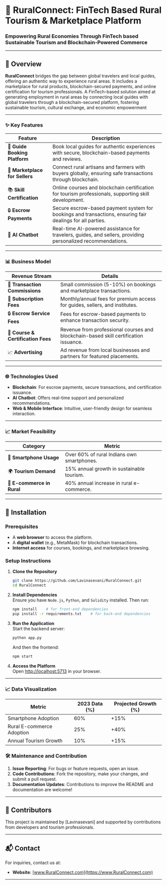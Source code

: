 # 🌄 RuralConnect: FinTech Based Rural Tourism & Marketplace Platform

### Empowering Rural Economies Through FinTech based Sustainable Tourism and Blockchain-Powered Commerce

---

## 🚀 Overview

**RuralConnect** bridges the gap between global travelers and local guides, offering an authentic way to experience rural areas. It includes a marketplace for rural products, blockchain-secured payments, and online certification for tourism professionals. A FinTech-based solution aimed at generating employment in rural areas by connecting local guides with global travelers through a blockchain-secured platform, fostering sustainable tourism, cultural exchange, and economic empowerment

---

### ✨ Key Features

| Feature                        | Description                                                                                                 |
| ------------------------------ | ----------------------------------------------------------------------------------------------------------- |
| 🧭 **Guide Booking Platform**  | Book local guides for authentic experiences with secure, blockchain-based payments and reviews.             |
| 🛒 **Marketplace for Sellers** | Connect rural artisans and farmers with buyers globally, ensuring safe transactions through blockchain.     |
| 📚 **Skill Certification**     | Online courses and blockchain certification for tourism professionals, supporting skill development.        |
| 🔒 **Escrow Payments**         | Secure escrow-based payment system for bookings and transactions, ensuring fair dealings for all parties.   |
| 🤖 **AI Chatbot**              | Real-time AI-powered assistance for travelers, guides, and sellers, providing personalized recommendations. |

---

### 📊 Business Model

| Revenue Stream                     | Details                                                                              |
| ---------------------------------- | ------------------------------------------------------------------------------------ |
| 💸 **Transaction Commissions**     | Small commission (5-10%) on bookings and marketplace transactions.                   |
| 📅 **Subscription Fees**           | Monthly/annual fees for premium access for guides, sellers, and institutes.          |
| 🔒 **Escrow Service Fees**         | Fees for escrow-based payments to enhance transaction security.                      |
| 📜 **Course & Certification Fees** | Revenue from professional courses and blockchain-based skill certification issuance. |
| 📈 **Advertising**                 | Ad revenue from local businesses and partners for featured placements.               |

---

### 🌐 Technologies Used

- **Blockchain**: For escrow payments, secure transactions, and certification issuance.
- **AI Chatbot**: Offers real-time support and personalized recommendations.
- **Web & Mobile Interface**: Intuitive, user-friendly design for seamless interaction.

---

### 📈 Market Feasibility

| Category                   | Metric                                     |
| -------------------------- | ------------------------------------------ |
| 📱 **Smartphone Usage**    | Over 60% of rural Indians own smartphones. |
| 🌍 **Tourism Demand**      | 15% annual growth in sustainable tourism.  |
| 🛒 **E-commerce in Rural** | 40% annual increase in rural e-commerce.   |

---

## 🔧 Installation

### Prerequisites

- A **web browser** to access the platform.
- A **digital wallet** (e.g., MetaMask) for blockchain transactions.
- **Internet access** for courses, bookings, and marketplace browsing.

### Setup Instructions

1. **Clone the Repository**
   ```bash
   git clone https://github.com/Lavinasevani/RuralConnect.git
   cd RuralConnect
   ```


2. **Install Dependencies**  
   Ensure you have `Node.js`, `Python`, and `Solidity` installed. Then run:

   ```bash
   npm install    # for front-end dependencies
   pip install -r requirements.txt    # for back-end dependencies
   ```

3. **Run the Application**  
   Start the backend server:

   ```bash
   python app.py
   ```

   And then the frontend:

   ```bash
   npm start
   ```

4. **Access the Platform**  
   Open [http://localhost:5713](http://localhost:5713) in your browser.

---

### 📈 Data Visualization

| Metric                    | 2023 Data (%) | Projected Growth (%) |
| ------------------------- | ------------- | -------------------- |
| Smartphone Adoption       | 60%           | +15%                 |
| Rural E-commerce Adoption | 25%           | +40%                 |
| Annual Tourism Growth     | 10%           | +15%                 |

### 🛠️ Maintenance and Contribution

1. **Issue Reporting**: For bugs or feature requests, open an issue.
2. **Code Contributions**: Fork the repository, make your changes, and submit a pull request.
3. **Documentation Updates**: Contributions to improve the README and documentation are welcome!

---

## 👥 Contributors

This project is maintained by [Lavinasevani] and supported by contributions from developers and tourism professionals.

---

## 📬 Contact

For inquiries, contact us at:

- **Website**: [www.RuralConnect.com](https://www.RuralConnect.com)

---
